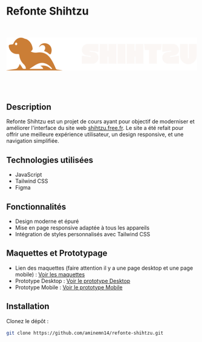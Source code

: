 # Refonte Shihtzu

<br /><br />
![Logo](https://raw.githubusercontent.com/aminemn14/refonte-shihtzu/52b7ae61a8a333faeb04f88f21077b3b306c83e4/src/img/logo-white.svg?token=BCVTDCGTPQ33TOOTQ47L2BDHFI3PM)
<br /><br /><br /><br />

## Description

Refonte Shihtzu est un projet de cours ayant pour objectif de moderniser et améliorer l'interface du site web [shihtzu.free.fr](http://shihtzu.free.fr/). Le site a été refait pour offrir une meilleure expérience utilisateur, un design responsive, et une navigation simplifiée.

## Technologies utilisées

- JavaScript
- Tailwind CSS
- Figma

## Fonctionnalités

- Design moderne et épuré
- Mise en page responsive adaptée à tous les appareils
- Intégration de styles personnalisés avec Tailwind CSS

## Maquettes et Prototypage

- Lien des maquettes (faire attention il y a une page desktop et une page mobile) : [Voir les maquettes](https://www.figma.com/design/lDQhlE11wkgPnwaANR4xvf/Shihtzu?node-id=0-1&t=p0D3TBbLjpzz0KFB-1)
- Prototype Desktop : [Voir le prototype Desktop](https://www.figma.com/proto/lDQhlE11wkgPnwaANR4xvf/Shihtzu?page-id=0%3A1&node-id=8-17&node-type=canvas&viewport=23%2C306%2C0.03&t=sc7PjVzyE5wPhQNV-1&scaling=scale-down&content-scaling=fixed&starting-point-node-id=8%3A17)
- Prototype Mobile : [Voir le prototype Mobile](https://www.figma.com/proto/lDQhlE11wkgPnwaANR4xvf/Shihtzu?page-id=8%3A6&node-id=14-142&node-type=canvas&viewport=61%2C95%2C0.09&t=ncvNh4wXv5CJMWNs-1&scaling=scale-down&content-scaling=fixed&starting-point-node-id=14%3A142)

## Installation

Clonez le dépôt :

```bash
git clone https://github.com/aminemn14/refonte-shihtzu.git
```

